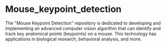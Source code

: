 # Mouse_keypoint_detection
The "Mouse Keypoint Detection" repository is dedicated to developing and implementing an advanced computer vision algorithm that can identify and track key anatomical points (keypoints) on a mouse. This technology has applications in biological research, behavioral analysis, and more.
